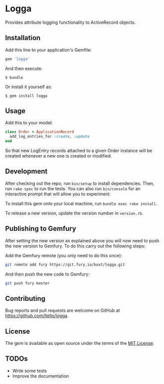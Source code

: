 # Logga

Provides attribute logging functionality to ActiveRecord objects.

## Installation

Add this line to your application's Gemfile:

```ruby
gem 'logga'
```

And then execute:

    $ bundle

Or install it yourself as:

    $ gem install logga

## Usage

Add this to your model:

```ruby
class Order < ApplicationRecord
  add_log_entries_for :create, :update
end

```

So that new LogEntry records attached to a given Order instance will be created whenever a new one is created or
modified.

## Development

After checking out the repo, run `bin/setup` to install dependencies. Then, run `rake spec` to run the tests. You can also run `bin/console` for an interactive prompt that will allow you to experiment.

To install this gem onto your local machine, run `bundle exec rake install`.

To release a new version, update the version number in `version.rb`.

## Publishing to Gemfury

After setting the new version as explained above you will now need to push the new version to Gemfury. To do this carry out the following steps:

Add the Gemfury remote (you only need to do this once):

```sh
git remote add fury https://git.fury.io/boxt/logga.git
```

And then push the new code to Gemfury:

```sh
git push fury master
```

## Contributing

Bug reports and pull requests are welcome on GitHub at https://github.com/ltello/logga.

## License

The gem is available as open source under the terms of the [MIT License](http://opensource.org/licenses/MIT).

## TODOs

* Write some tests
* Improve the documentation
